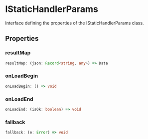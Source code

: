 # IStaticHandlerParams

Interface defining the properties of the IStaticHandlerParams class.

## Properties

### resultMap

```ts
resultMap: (json: Record<string, any>) => Data
```

### onLoadBegin

```ts
onLoadBegin: () => void
```

### onLoadEnd

```ts
onLoadEnd: (isOk: boolean) => void
```

### fallback

```ts
fallback: (e: Error) => void
```
